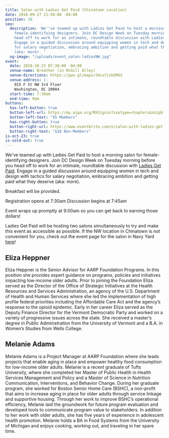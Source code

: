 ```yaml
---
title: Salon with Ladies Get Paid (Chinatown Location)
date: 2018-09-27 21:50:00 -04:00
position: 10
seo:
  description: 'We''ve teamed up with Ladies Get Paid to host a morning salon for
    female-identifying designers. Join DC Design Week on Tuesday morning before you
    head off to work for an intimate, roundtable discussion with Ladies Get Paid.
    Engage in a guided discussion around equipping women in tech and design with tactics
    for salary negotiation, embracing ambition and getting paid what they deserve
    (aka: more). '
  og-image: "/uploads/event_salon-ladiesNW.jpg"
event:
  date: 2018-10-23 07:30:00 -04:00
  venue-name: Breather (in McGill Alley)
  venue-directions: https://goo.gl/maps/24cu7jsb5MG2
  venue-address: |-
    915 F St NW 3rd Floor
    Washington, DC 20004
  start-time: 7:30am
  end-time: 9am
buttons:
  has-left-button: true
  button-left-url: https://my.aiga.org/MXSignin?ssotype=chapters&skipblacklist&returnurl=https%3A%2F%2Fdc.aiga.org%2Fevent%2Fsalon-with-ladies-get-paid-chinatown-location%2F%3Fredirect_source%3Deventbrite_register
  button-left-text: "$5 Members"
  has-right-button: true
  button-right-url: https://www.eventbrite.com/e/salon-with-ladies-get-paid-chinatown-location-tickets-50828081159
  button-right-text: "$10 Non-Members"
is-oct-23: true
is-sold-out: true
---
```


We've teamed up with Ladies Get Paid to host a morning salon for female-identifying designers. Join DC Design Week on Tuesday morning before you head off to work for an intimate, roundtable discussion with [Ladies Get Paid](https://www.ladiesgetpaid.com/). Engage in a guided discussion around equipping women in tech and design with tactics for salary negotiation, embracing ambition and getting paid what they deserve (aka: more). 

Breakfast will be provided. 

Registration opens at 7:30am 
Discussion begins at 7:45am

Event wraps up promptly at 9:00am so you can get back to earning those dollars! 

Ladies Get Paid will be hosting two salons simultaneously to try and make this event as accessible as possible. If the NW location in Chinatown is not convenient for you, check out the event page for the salon in Navy Yard [here](/events/salon-ladies-get-paid-navy-yard.html)!

## Eliza Heppner 
Eliza Heppner is the Senior Advisor for AARP Foundation Programs.  In this position she provides expert guidance on programs, policies and initiatives impacting low-income older adults.  Prior to joining the Foundation Eliza served as the Director of the Office of Strategic Initiatives at the Health Resources and Services Administration, an agency of the U.S. Department of Health and Human Services where she led the implementation of high profile federal priorities including the Affordable Care Act and the agency’s response to the opioid epidemic.  Early in her career Eliza served as the Deputy Finance Director for the Vermont Democratic Party and worked on a variety of progressive issues across the state.  She received a master’s degree in Public Administration from the University of Vermont and a B.A. in Women’s Studies from Wells College.   

## Melanie Adams
Melanie Adams is a Project Manager at AARP Foundation where she leads projects that enable aging in place and empower healthy food consumption for low-income older adults. Melanie is a recent graduate of Tufts University, where she completed her Master of Public Health in Health Services Management and Policy and a Master of Science in Nutrition Communication, Interventions, and Behavior Change. During her graduate program, she worked for Boston Senior Home Care (BSHC), a non-profit that aims to increase aging in place for older adults through service linkage and supportive housing. Through her work to improve BSHC’s operational efficiency, Melanie laid the groundwork for future program evaluation and developed tools to communicate program value to stakeholders. In addition to her work with older adults, she has five years of experience in adolescent health promotion. Melanie holds a BA in Food Systems from the University of Michigan and enjoys cooking, working out, and traveling in her spare time.
